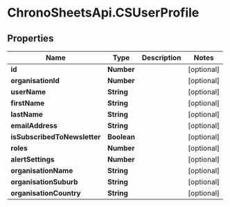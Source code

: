 # ChronoSheetsApi.CSUserProfile

## Properties
Name | Type | Description | Notes
------------ | ------------- | ------------- | -------------
**id** | **Number** |  | [optional] 
**organisationId** | **Number** |  | [optional] 
**userName** | **String** |  | [optional] 
**firstName** | **String** |  | [optional] 
**lastName** | **String** |  | [optional] 
**emailAddress** | **String** |  | [optional] 
**isSubscribedToNewsletter** | **Boolean** |  | [optional] 
**roles** | **Number** |  | [optional] 
**alertSettings** | **Number** |  | [optional] 
**organisationName** | **String** |  | [optional] 
**organisationSuburb** | **String** |  | [optional] 
**organisationCountry** | **String** |  | [optional] 


